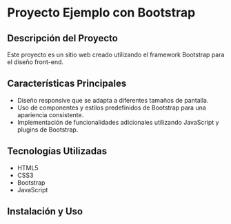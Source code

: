 # Proyecto Ejemplo con Bootstrap

## Descripción del Proyecto

Este proyecto es un sitio web creado utilizando el framework Bootstrap para el diseño front-end.

## Características Principales

- Diseño responsive que se adapta a diferentes tamaños de pantalla.
- Uso de componentes y estilos predefinidos de Bootstrap para una apariencia consistente.
- Implementación de funcionalidades adicionales utilizando JavaScript y plugins de Bootstrap.

## Tecnologías Utilizadas

- HTML5
- CSS3
- Bootstrap
- JavaScript

## Instalación y Uso

